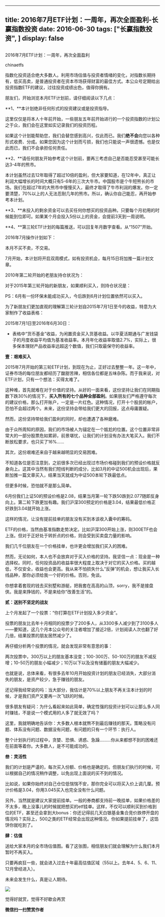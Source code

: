 
---
title:  2016年7月ETF计划：一周年，再次全面盈利-长赢指数投资
date: 2016-06-30
tags: ["长赢指数投资", ]
display: false
---


## 



2016年7月ETF计划：一周年，再次全面盈利




chinaetfs




指数化投资适合绝大多数人。利用市场估值与投资者情绪的变化，对指数长期持有，低买高卖，是普通投资者在资本市场获得财富的最佳方式。本公众号定期给出投资指数ETF的建议，过往投资成绩出色，值得你拥有。




朋友们，开始浏览本月ETF计划前，请仔细阅读以下几点：



**1、**本计划绝非任何形式的投资建议或是投资指导。



这里仅仅是将本人十年前开始，一些朋友五年前开始进行的一个投资指数的计划公之于众，我们会在这里如实记录我们的投资历程。



如果这个计划能帮助您，我们会替您感到高兴，仅此而已。我们**绝不会**向您以各种形式收费、分成。如果您因为这个计划而亏损，我们也只能说一声很遗憾。也是仅此而已，我们不会承担任何责任。



**2、**请任何朋友开始参考这个计划前，要再三考虑自己是否能忍受甚至可能长达3-4年的熊市。



本计划虽然过去12年取得了超过10倍的盈利，但大家要知道，在12年中，真正让利润大幅增长的时间大概只有5-6年的三次大牛市。中国股市是个牛短熊长的市场。我们在超过7年的大熊市中慢慢买入，最终才取得了牛市利润的爆发。你一定要清楚，70%以上的人无法忍耐几年的熊市。所以，确认你自己能忍，再开始参考本计划。



**3、**未投入的剩余资金可以去买任何你想买的投资品种。只要每个月初用的时候能到位即可。如果某个月会投入5份以上的资金，会提前3天到一周说明。



**4、**第三轮ETF计划的每篇推送，可以回复年月数字查看。从“1507”开始。







2016年7月操作计划如下：





本月不买不卖，不交易。



7月开始，本计划将开启双周模式，如有投资机会，每月15日将加推一篇计划文章。









2010年第二轮开始的老朋友持仓状况为：







对于2015年第三轮开始的新朋友，如果顺利买入，则持仓状况是：







PS：6月有一份环保未能成功买入，今后跌到6月计划位置依然可以买入。





为了新朋友们更加直观的理解第三轮计划自2015年7月1日至今的收益，特意为大家制作了收益表格：



2015年7月1日至2016年6月30日：





* 表格中“货币基金”收益，为闲置资金买入货基收益。以华夏活期通与广发钱袋子的月度收益平均值为基准收益率。本月年化收益率取值2.7%，实际上，很多保本理财产品收益率远超这个数值，我们只取最保守的收益率。





**壹：艰难买入**



2015年7月开始的第三轮ETF计划，到现在为止，正好过去整整一年。这一年中，证券市场的每位朋友都经历了酸甜苦辣，相信各位都是五味杂陈。而于我来说，对ETF计划，只有一个想法：买得太难了。



这种难，首先就难在对于价值的坚持。从好的一面来看，这份坚持让我们在同期指数下跌30%的情况下，**买入****所有****的七个品种全部盈利**。如果朋友们严格遵守每次的建议价格，那么打开账户，一定是一片红色。这种情况，打开十个股民的帐户，恐怕不会超过两个。未来，这份坚持会带给我们更大的回报，这点毋庸置疑。



然而，这份坚持带给我们盈利的同时，却也遭遇了各种磨难。



由于众所周知的原因，我们的市场被人为锚定在一个尴尬的位置。这个位置非常非常大的一部分股票危如累卵，前景堪忧，让我们的计划没有办法大笔买入。我们不断放松要求，也只买了16%……



其次，这份艰难还来自于越来越明显的交易困难。



不知道各位是否注意到，之前很多次已经出现过市场价格碰到我们的预设价格就反身向上。这其中当然有我们短线判断的成分，比如3月的中证500机会出现后，果断加推一篇文章买入，结果当天就成为中证500本轮下跌最低点。



但更多时候，恐怕就不是那么简单。



6月份我们上证50的预设价格是2.08，结果当月第一轮下跌50跌到2.077随即反身向上。第二轮下跌更加有趣。我们沪深300预定的价格是3.04，结果最低价格正好跌到3.04就开始上涨。



这样的情况，让没有提前挂单的朋友没有买到本该收入囊中的筹码。



ETF的价格，当然由基准指数走势决定。比如沪深300开始上涨，则300ETF也会上涨。但对于正好处于转折点的价格，则会受到买卖盘力量的影响。



我们几千位朋友在一个价格挂单，也许更会增加我们买入的困难。





然而，无论如何，本人也不会放弃对于买入价格的坚持。我坚信一点：现金是一种选择权。同时，任何投资品的收益率很大程度上取决于对它的买入价格。买的越低，不仅安全，收益也会更高。我从来不怕损失什么“反弹”的机会，想让我买入长线品种，那你必须给我一个好的价格。否则，免谈。



你想拿着套现的钱去买别墅和游艇，把我套在高高的山顶，sorry，我不是接盘侠。我是来挣钱的，不是来给你“改善生活”的。





**贰：送别不坚定的战友**



上个月发起了一个投票：“你打算在ETF计划投入多少资金”。



投票的朋友比去年十月相同的投票少了200多人，从3300多人减少到了3100多人——要知道，这几个月本公众号的关注者增加了接近2倍，计划阅读人次也翻了好几倍，结果投票的朋友居然减少了。



再仔细分析两个投票的情况，就会发现非常有意思的事：



两次投票中，300万以上的朋友基本没变；100-300万、50-100万的朋友不减反增；10-50万的朋友小幅减少；10万以下以及没有储蓄的朋友大幅减少。



也就是说，总体来看，有很多去年10月开始投资计划的朋友已经消失，大部分消失的朋友，是资产较少，急于赚钱的朋友。



还记得我经常说的吗：当大部分，我估计是70%以上朋友不再关注本计划的时候，才是我们资产又要再一次飞跃的时候。



很多朋友有疑问：为什么看起来如此简单，确定性强的投资计划可以让那么多人同时赚钱，不是说一个模式用的人多了就无效了吗？



这里，我就明确地告诉你：大多数人根本就熬不到最后赚钱的那天。策略没有问题、体系没有问题、数据没有问题，有问题的只有一个环节：执行人。



整个计划执行的过程中，贪婪、恐惧、诱惑、急躁………你从来都想不到的困难还在前面等着你。大多数人，是不可能成功的。





**叁：灵活性**



我们的计划是严谨的，每次买入份额、价格也是确定的。但朋友们执行的时候，可以根据自己的情况稍作调整，以免出现上面说的买不到的情况。



比如说，如果你始终对自己仓位低惴惴不安，那你完全可以将买入价上调几厘。预计价格是3.04，你用3.045买入也完全没有什么问题。



另外，当然就是建议大家提前挂单。一般的券商都支持前一晚挂单，如果价格差的不太多，晚上没事儿的时候就把想买的etf挂单。这样，不仅可以顺利买到价格到位的ETF，甚至还会拿到大bonus：你还记得前几天白银基金集合竞价跌停开盘的情况吗？实际上，500之类的ETF经常会出现这种情况。你如果提前挂单了，这馅饼你就吃到了。





**肆：估值**



送给大家本月的全市场估值图。看了这张图，相信朋友们就会理解为什么我们本月暂时不再买入。



只要再疯狂一些，就会进入过去十年最高估值区域（55以上。去年4、5、6、11、12月曾经进入）。



未来会发生什么，真是让人期待。



<img data-s="300,640" data-type="png" src="http://mmbiz.qpic.cn/mmbiz/SEPick5M9xjPV9KX12x4lO5kbnGHuSfTvcovTjTJxEalO9b9cfhcCYMbCPchgvcBk8RKhyTMZ9xFbib4mo0jf9wA/0?wx_fmt=png" data-ratio="0.6312949640287769" data-w=""/>

觉得好就赏，觉得不好歇会再赏


**微信扫一扫赞赏作者**














